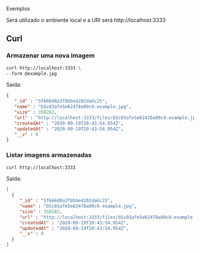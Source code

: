 Exemplos

Será utilizado o ambiente local e a URI será http://localhost:3333

## Curl

### Armazenar uma nova imagem

```bash
curl http://localhost:3333 \
--form @example.jpg
```

Saída:
```json
{
   "_id" : "5f666d8a3f8bbe4202da6c25",
   "name" : "b5c03afe5e62478a09c6-example.jpg",
   "size" : 350282,
   "url" : "http://localhost:3333/files/b5c03afe5e62478a09c6-example.jpg",
   "createdAt" : "2020-09-19T20:43:54.954Z",
   "updatedAt" : "2020-09-19T20:43:54.954Z",
   "__v" : 0
}
```

### Listar imagens armazenadas
```bash
curl http://localhost:3333
```

Saída:
```json
[
  {
     "_id" : "5f666d8a3f8bbe4202da6c25",
     "name" : "b5c03afe5e62478a09c6-example.jpg",
     "size" : 350282,
     "url" : "http://localhost:3333/files/b5c03afe5e62478a09c6-example.jpg",
     "createdAt" : "2020-09-19T20:43:54.954Z",
     "updatedAt" : "2020-09-19T20:43:54.954Z",
     "__v" : 0
  }
]
```
